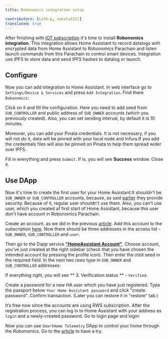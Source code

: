 ```yaml
---
title: Robonomics integration setup

contributors: [LoSk-p, nakata5321]
translated: true
---
```


After finishing with [IOT subscription](/docs/sub-activate/) it's time to install **Robonomics integration**. This integration allows Home Assistant to record datalogs with encrypted data from Home Assistant to Robonomics Parachain and listen launch commands from this Parachain to control smart devices. Integration use IPFS to store data and send IPFS hashes to  datalog or launch.

## Configure

Now you can add integration to Home Assistant. In web interface go to `Settings/Device & Services` and press `Add Integration`. Find there `Robonomics`:

<robo-wiki-picture src="home-assistant/add-integration.jpg" />

Click on it and fill the configuration. Here you need to add seed from `SUB_CONTROLLER` and public address of `SUB_OWNER` accounts (which you previously created).
Also, you can set sending interval, by default it is 10 minutes.

Moreover, you can add your Pinata credentials. It is not necessary, if you will not do it, data will be pinned with your local node and Infura.If you add the credentials files will also be pinned on Pinata to help them spread wider over IPFS.

<robo-wiki-picture src="home-assistant/config.jpg" />

 Fill in everything and press `Submit`. If is, you will see **Success** window. Close it.

## Use DApp

Now it's time to create the first user for your Home Assistant.It shouldn't be `SUB_OWNER` or `SUB_CONTROLLER` accounts, because,
as said [earlier](/docs/sub-activate/) they provide security. Because of it, regular user shouldn't use them. 
Also, you can't use user, which you created af first start of Home Assistant, because this user don't have 
account in Robonomics Parachain.

Create an account, as we did in the previous [article](/docs/sub-activate/). 
Add this account to the subscription [here](https://dapp.robonomics.network/#/subscription/devices). Now there should be three addresses in the access list - `SUB_OWNER`, `SUB_CONTROLLER` and `user`.

<robo-wiki-picture src="home-assistant/user.jpg" />

Then go to the Dapp service [**"HomeAssistant Account"**](https://dapp.robonomics.network/#/home-assistant). Choose account, 
you've just created at the right sidebar (check that you have chosen the intended account by pressing the profile icon).
Then enter the `USER` seed in the required field. In the next two raws type in `SUB_OWNER` and `SUB_CONTROLLER` addresses:

<robo-wiki-picture src="home-assistant/acc-pass.jpg" />

If everything right, you will see ** 3. Verification status ** - `Verified`.

Create a password for a new HA user which you have just registered. Type the passport below `Your Home Assistant password` and click "create password". Confirm transaction. (Later you can restore it in "restore" tab.)

<robo-wiki-picture src="home-assistant/password.jpg" />

It’s free now since the accounts are using RWS subscription. After the registration process, you can log in to Home Assistant with your address as `login` and a newly-created password. Go to login page and login:

<robo-wiki-picture src="home-assistant/acc-login.jpg" />

Now you can use `SmartHome Telemetry` DApp to control your home through the Robonomics. Go to the [article](/docs/use-dapp/) to have a try.